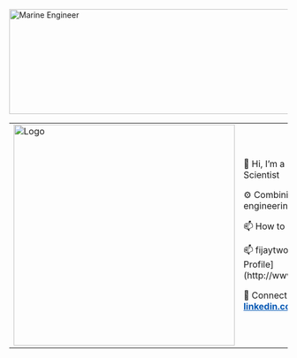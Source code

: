 <img src="https://i.postimg.cc/j59JmjLt/1000149079.jpg" alt="Marine Engineer" width="900" height='190'/>

<table>
  <tr>
    <td>
<img src="https://i.postimg.cc/WbpD2KJQ/Data-Professional.jpg" alt="Logo" width="400"/>    </td>
    <td>
      <p>👋 Hi, I’m a Marine Engineer Turned Data Scientist</p>
      <p>⚙️ Combining years of experience in marine engineering with data-driven solutions.</p>
     <p> 📫 How to reach me ..</p>
     <p>📫 fijaytwo@gmail.com | 🌐 [My Kaggle Profile](http://www.kaggle.com/jeleeladekunlefijabi)</p>
      <p>🔗 Connect with me on LinkedIn:  
    <a href="https://www.linkedin.com/in/fijabi-j-adekunle/" style="color: #0056b3; font-weight: bold;">linkedin.com/in/fijabi-j-adekunle/</a>
  </p>
    </td>
  </tr>
</table>


  

<!---
FijabiAdekunle/FijabiAdekunle is a ✨ special ✨ repository because its `README.md` (this file) appears on your GitHub profile.
You can click the Preview link to take a look at your changes.
--->
